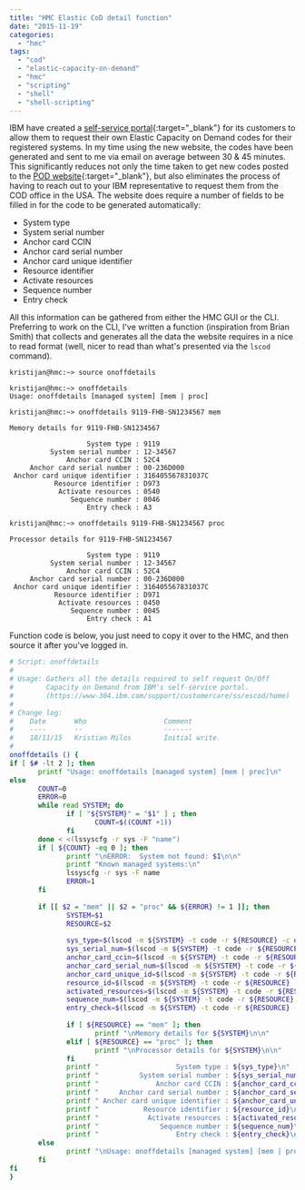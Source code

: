 ```yaml
---
title: "HMC Elastic CoD detail function"
date: "2015-11-19"
categories: 
  - "hmc"
tags: 
  - "cod"
  - "elastic-capacity-on-demand"
  - "hmc"
  - "scripting"
  - "shell"
  - "shell-scripting"
---
```


IBM have created a [self-service portal](https://www-304.ibm.com/support/customercare/ss/escod/home){:target="_blank"} for its customers to allow them to request their own Elastic Capacity on Demand codes for their registered systems. In my time using the new website, the codes have been generated and sent to me via email on average between 30 & 45 minutes. This significantly reduces not only the time taken to get new codes posted to the [POD website](http://www-912.ibm.com/pod/pod){:target="_blank"}, but also eliminates the process of having to reach out to your IBM representative to request them from the COD office in the USA. The website does require a number of fields to be filled in for the code to be generated automatically:

- System type
- System serial number
- Anchor card CCIN
- Anchor card serial number
- Anchor card unique identifier
- Resource identifier
- Activate resources
- Sequence number
- Entry check

All this information can be gathered from either the HMC GUI or the CLI. Preferring to work on the CLI, I've written a function (inspiration from Brian Smith) that collects and generates all the data the website requires in a nice to read format (well, nicer to read than what's presented via the `lscod` command).

```terminal
kristijan@hmc:~> source onoffdetails
 
kristijan@hmc:~> onoffdetails
Usage: onoffdetails [managed system] [mem | proc]
 
kristijan@hmc:~> onoffdetails 9119-FHB-SN1234567 mem
 
Memory details for 9119-FHB-SN1234567
 
                   System type : 9119
          System serial number : 12-34567
              Anchor card CCIN : 52C4
     Anchor card serial number : 00-236D000
 Anchor card unique identifier : 316405567831037C
           Resource identifier : D973
            Activate resources : 0540
               Sequence number : 0046
                   Entry check : A3
 
kristijan@hmc:~> onoffdetails 9119-FHB-SN1234567 proc
 
Processor details for 9119-FHB-SN1234567
 
                   System type : 9119
          System serial number : 12-34567
              Anchor card CCIN : 52C4
     Anchor card serial number : 00-236D000
 Anchor card unique identifier : 316405567831037C
           Resource identifier : D971
            Activate resources : 0450
               Sequence number : 0045
                   Entry check : A1
```

Function code is below, you just need to copy it over to the HMC, and then source it after you've logged in.

```bash
# Script: onoffdetails
#
# Usage: Gathers all the details required to self request On/Off
#        Capacity on Demand from IBM's self-service portal.
#        (https://www-304.ibm.com/support/customercare/ss/escod/home)
#
# Change log:
#    Date       Who                   Comment
#    ----       --                    -------
#    18/11/15   Kristian Milos        Initial write.
#
onoffdetails () {
if [ $# -lt 2 ]; then
       printf "Usage: onoffdetails [managed system] [mem | proc]\n"
else
       COUNT=0
       ERROR=0
       while read SYSTEM; do
              if [ "${SYSTEM}" = "$1" ] ; then
                     COUNT=$((COUNT +1))
              fi
       done < <(lssyscfg -r sys -F "name")
       if [ ${COUNT} -eq 0 ]; then
              printf "\nERROR:  System not found: $1\n\n"
              printf "Known managed systems:\n"
              lssyscfg -r sys -F name
              ERROR=1
       fi
 
       if [[ $2 = "mem" || $2 = "proc" && ${ERROR} != 1 ]]; then
              SYSTEM=$1
              RESOURCE=$2
 
              sys_type=$(lscod -m ${SYSTEM} -t code -r ${RESOURCE} -c onoff -F sys_type)
              sys_serial_num=$(lscod -m ${SYSTEM} -t code -r ${RESOURCE} -c onoff -F sys_serial_num)
              anchor_card_ccin=$(lscod -m ${SYSTEM} -t code -r ${RESOURCE} -c onoff -F anchor_card_ccin)
              anchor_card_serial_num=$(lscod -m ${SYSTEM} -t code -r ${RESOURCE} -c onoff -F anchor_card_serial_num)
              anchor_card_unique_id=$(lscod -m ${SYSTEM} -t code -r ${RESOURCE} -c onoff -F anchor_card_unique_id)
              resource_id=$(lscod -m ${SYSTEM} -t code -r ${RESOURCE} -c onoff -F resource_id)
              activated_resources=$(lscod -m ${SYSTEM} -t code -r ${RESOURCE} -c onoff -F activated_resources)
              sequence_num=$(lscod -m ${SYSTEM} -t code -r ${RESOURCE} -c onoff -F sequence_num)
              entry_check=$(lscod -m ${SYSTEM} -t code -r ${RESOURCE} -c onoff -F entry_check)
 
              if [ ${RESOURCE} == "mem" ]; then
                     printf "\nMemory details for ${SYSTEM}\n\n"
              elif [ ${RESOURCE} == "proc" ]; then
                     printf "\nProcessor details for ${SYSTEM}\n\n"
              fi
              printf "                   System type : ${sys_type}\n"
              printf "          System serial number : ${sys_serial_num}\n"
              printf "              Anchor card CCIN : ${anchor_card_ccin}\n"
              printf "     Anchor card serial number : ${anchor_card_serial_num}\n"
              printf " Anchor card unique identifier : ${anchor_card_unique_id}\n"
              printf "           Resource identifier : ${resource_id}\n"
              printf "            Activate resources : ${activated_resources}\n"
              printf "               Sequence number : ${sequence_num}\n"
              printf "                   Entry check : ${entry_check}\n"
       else
              printf "\nUsage: onoffdetails [managed system] [mem | proc]\n"
       fi
fi
}
```
